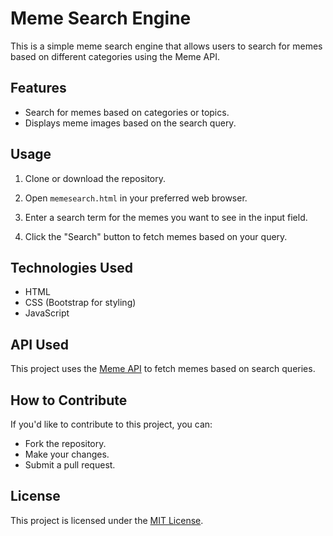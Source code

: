 # Meme Search Engine

This is a simple meme search engine that allows users to search for memes based on different categories using the Meme API.

## Features

- Search for memes based on categories or topics.
- Displays meme images based on the search query.

## Usage

1. Clone or download the repository.

2. Open `memesearch.html` in your preferred web browser.

3. Enter a search term for the memes you want to see in the input field.

4. Click the "Search" button to fetch memes based on your query.

## Technologies Used

- HTML
- CSS (Bootstrap for styling)
- JavaScript

## API Used

This project uses the [Meme API](https://meme-api.com/) to fetch memes based on search queries.

## How to Contribute

If you'd like to contribute to this project, you can:

- Fork the repository.
- Make your changes.
- Submit a pull request.

## License

This project is licensed under the [MIT License](LICENSE).

